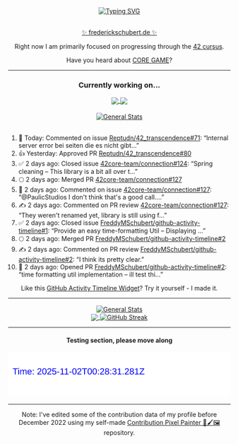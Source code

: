 <div align="center">
	<a href="https://git.io/typing-svg"><img src="https://readme-typing-svg.demolab.com?font=Fira+Code&size=30&pause=1000&color=70A5FD&background=1A1B27&center=true&vCenter=true&repeat=false&random=false&width=550&lines=%F0%9F%91%8B+Hello+World!+I'm+Freddy!+%F0%9F%96%96" alt="Typing SVG" /></a>
</div>
<br>
<div align="center">
	<p></p><a href="https://frederickschubert.de">✨ frederickschubert.de ✨</a></p>
	<p>Right now I am primarily focused on progressing through the <a href="https://github.com/FreddyMSchubert/42_cursus">42 cursus</a>.</p>
	<p>Have you heard about <a href="https://coregame.de/">CORE GAME</a>?</p>
</div>

<hr>

<div align="center">

### Currently working on...

<!-- [![current_repo](https://github-readme-stats.vercel.app/api/pin/?username=FreddyMSchubert&repo=Crafty_Concoctions&theme=tokyonight)](https://github.com/FreddyMSchubert/Crafty_Concoctions) -->

<div align="center">
	<a href="https://github.com/Reptudn/42_transcendence" target="_blank">
		<img align="center" src="https://github-readme-stats.vercel.app/api/pin/?username=Reptudn&repo=42_transcendence&theme=tokyonight" />
	</a>
	<a href="https://github.com/42core-team/even_COREnier" target="_blank">
		<img align="center" src="https://github-readme-stats.vercel.app/api/pin/?username=42core-team&repo=even_COREnier&theme=tokyonight" />
	</a>
</div>

<br>

<div align="center">
	<a href="https://github.com/FreddyMSchubert/42_cursus" target="_blank">
		<img align="center" src="https://github-readme-stats.vercel.app/api/pin/?username=FreddyMSchubert&repo=42_cursus&theme=tokyonight" alt="General Stats" />
	</a>
</div>

<br>

<div align="left">
<ol>
<!-- ACTIVITY:START -->
<li>💬 Today: Commented on issue <a href="https://github.com/Reptudn/42_transcendence/issues/71#issuecomment-3078401571">Reptudn/42_transcendence#71</a>: “Internal server error bei seiten die es nicht gibt…”</li>
<li>👍 Yesterday: Approved PR <a href="https://github.com/Reptudn/42_transcendence/pull/80">Reptudn/42_transcendence#80</a></li>
<li>✅ 2 days ago: Closed issue <a href="https://github.com/42core-team/connection/issues/124">42core-team/connection#124</a>: “Spring cleaning – This library is a bit all over t…”</li>
<li>🌕 2 days ago: Merged PR <a href="https://github.com/42core-team/connection/pull/127">42core-team/connection#127</a></li>
<li>💬 2 days ago: Commented on issue <a href="https://github.com/42core-team/connection/pull/127#issuecomment-3068560883">42core-team/connection#127</a>: “@PaulicStudios 
I don't think that's a good call.…”</li>
<li>✍️ 2 days ago: Commented on PR review <a href="https://github.com/42core-team/connection/pull/127#discussion_r2204296325">42core-team/connection#127</a>: “They weren't renamed yet, library is still using f…”</li>
<li>✅ 2 days ago: Closed issue <a href="https://github.com/FreddyMSchubert/github-activity-timeline/issues/1">FreddyMSchubert/github-activity-timeline#1</a>: “Provide an easy time-formatting Util – Displaying …”</li>
<li>🌕 2 days ago: Merged PR <a href="https://github.com/FreddyMSchubert/github-activity-timeline/pull/2">FreddyMSchubert/github-activity-timeline#2</a></li>
<li>✍️ 2 days ago: Commented on PR review <a href="https://github.com/FreddyMSchubert/github-activity-timeline/pull/2#discussion_r2204089325">FreddyMSchubert/github-activity-timeline#2</a>: “I think its pretty clear.”</li>
<li>🚀 2 days ago: Opened PR <a href="https://github.com/FreddyMSchubert/github-activity-timeline/pull/2">FreddyMSchubert/github-activity-timeline#2</a>: “time formatting util implementation – ill test thi…”</li>
<!-- ACTIVITY:END -->
</ol>
</div>

Like this [GitHub Activity Timeline Widget](https://github.com/FreddyMSchubert/github-activity-timeline)? Try it yourself - I made it.

<hr>

<div align="center">
	<a href="https://github.com/anuraghazra/github-readme-stats" target="_blank">
		<img height=200 align="center" src="https://github-readme-stats.vercel.app/api?username=FreddyMSchubert&show_icons=true&theme=tokyonight&card_width=650" alt="General Stats" />
	</a>
</div>

<div align="center">
	<a href="https://github.com/anuraghazra/github-readme-stats" target="_blank">
		<img height=200 align="center" src="https://github-readme-stats.vercel.app/api/top-langs/?username=FreddyMSchubert&layout=donut&theme=tokyonight&card_width=320">
	</a>
	<a href="https://github.com/DenverCoder1/github-readme-streak-stats" target="_blank">
		<img height=200 align="center" src="https://streak-stats.demolab.com?user=FreddyMSchubert&theme=tokyonight&date_format=j%20M%5B%20Y%5D&card_width=320&card_height=200&hide_total_contributions=true" alt="GitHub Streak" />
	</a>
</div>

<hr>

#### Testing section, please move along

![GitHub Defenders SVG](https://github.com/FreddyMSchubert/FreddyMSchubert/blob/github_defenders_output/output.svg)

<hr>

Note: I've edited some of the contribution data of my profile before December 2022 using my self-made [Contribution Pixel Painter 🎨🖌️🖼️](https://github.com/FreddyMSchubert/contribution-pixel-painter) repository.
